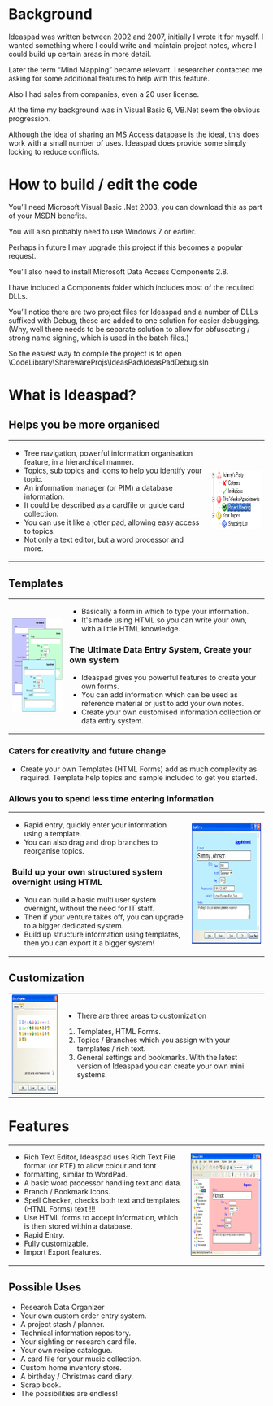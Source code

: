# Background

Ideaspad was written between 2002 and 2007, initially I wrote it for myself. I wanted something where I could write and maintain project notes, where I could build up certain areas in more detail.

Later the term “Mind Mapping” became relevant. I researcher contacted me asking for some additional features to help with this feature.

Also I had sales from companies, even a 20 user license.

At the time my background was in Visual Basic 6, VB.Net seem the obvious progression.

Although the idea of sharing an MS Access database is the ideal, this does work with a small number of uses. Ideaspad does provide some simply locking to reduce conflicts.


# How to build / edit the code

You’ll need Microsoft Visual Basic .Net 2003, you can download this as part of your MSDN benefits.

You will also probably need to use Windows 7 or earlier.

Perhaps in future I may upgrade this project if this becomes a popular request.

You’ll also need to install Microsoft Data Access Components 2.8.

I have included a Components folder which includes most of the required DLLs.

You’ll notice there are two project files for Ideaspad and a number of DLLs suffixed with Debug, these are added to one solution for easier debugging. (Why, well there needs to be separate solution to allow for obfuscating / strong name signing, which is used in the batch files.)

So the easiest way to compile the project is to open \CodeLibrary\SharewareProjs\IdeasPad\IdeasPadDebug.sln

# What is Ideaspad?

## Helps you be more organised
<table border="0">
<tr>
<td>

 * Tree navigation, powerful information organisation feature, in a hierarchical manner.
 * Topics, sub topics and icons to help you identify your topic.
 * An information manager (or PIM) a database information.
 * It could be described as a cardfile or guide card collection.
 * You can use it like a jotter pad, allowing easy access to topics.
 * Not only a text editor, but a word processor and more.

</td>
<td>
<img alXign="right" src="gfx/branchicons.png" width="168" height="114">
</td>
</tr>
</table>




## Templates
<table border="0">
<tr>
<td>
<img alXign="left" src="gfx/templates-html-forms.png" width="199" height="186">
</td>
<td>

 *  Basically a form in which to type your information.
 *  It's made using HTML so you can write your own, with a little HTML knowledge.

### The Ultimate Data Entry System, Create your own system
 *  Ideaspad gives you powerful features to create your own forms.
 *  You can add information which can be used as reference material or just to add your own notes.
 *  Create your own customised information collection or data entry system.

</td>
</tr>
</table>

### Caters for creativity and future change
* Create your own Templates (HTML Forms) add as much complexity as required.
Template help topics and sample included to get you started.


### Allows you to spend less time entering information
<table border="0">
<tr>
<td>

 * Rapid entry, quickly enter your information using a template.
 * You can also drag and drop branches to reorganise topics.

### Build up your own structured system overnight using HTML

 * You can build a basic multi user system overnight, without the need for IT staff.
 * Then if your venture takes off, you can upgrade to a bigger dedicated system.
 * Build up structure information using templates, then you can export it a bigger system!

</td>
<td>
<img aliXgn="right" src="gfx/rapidentry.png" width="277" height="238">
</td>
</tr>
</table>






## Customization
<table border="0">
<tr>
<td>
<img alXign="left" src="gfx/branch-icons.png" width="207" height="195">
</td>
<td>

 *  There are three areas to customization
 1.	Templates, HTML Forms. 
 2.	Topics / Branches which you assign with your templates / rich text. 
 3.	General settings and bookmarks. 
With the latest version of Ideaspad you can create your own mini systems.

</td>
</tr>
</table>

<style>
.markdown-body table tr, .markdown-body table td {
border: none !important;
}
</style>

# Features
<table border="0">
<tr>
<td>

 * Rich Text Editor, Ideaspad uses Rich Text File format (or RTF) to allow colour and font 
 * formatting, similar to WordPad.
 * A basic word processor handling text and data.
 * Branch / Bookmark Icons.
 * Spell Checker, checks both text and templates (HTML Forms) text !!!
 * Use HTML forms to accept information, which is then stored within a database.
 * Rapid Entry.
 * Fully customizable.
 * Import Export features.
 
</td>
<td>
<img align="right" src="gfx/project-plan.png" width="292" height="202">
</td>
</tr>
</table>





## Possible Uses
* Research Data Organizer
* Your own custom order entry system.
* A project stash / planner.
* Technical information repository.
* Your sighting or research card file.
* Your own recipe catalogue.
* A card file for your music collection.
* Custom home inventory store.
* A birthday / Christmas card diary.
* Scrap book.
* The possibilities are endless!



